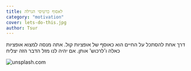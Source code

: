 ```yaml
---
title: לאסוף כרטיסי הגרלה
category: "motivation"
cover: lets-do-this.jpg
author: Tsur
---
```


דרך אחת להסתכל על החיים הוא כאוסף של אופציות קול.
אתה מנסה למצוא אופציות כאלה ו'לרכוש' אותן.
אם יהיה לנו מזל הדבר הזה יצליח

![unsplash.com](./lets-do-this.jpeg)
